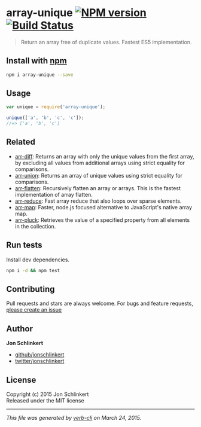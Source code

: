 # array-unique [![NPM version](https://badge.fury.io/js/array-unique.svg)](http://badge.fury.io/js/array-unique)  [![Build Status](https://travis-ci.org/jonschlinkert/array-unique.svg)](https://travis-ci.org/jonschlinkert/array-unique)

> Return an array free of duplicate values. Fastest ES5 implementation.

## Install with [npm](npmjs.org)

```bash
npm i array-unique --save
```

## Usage

```js
var unique = require('array-unique');

unique(['a', 'b', 'c', 'c']);
//=> ['a', 'b', 'c']
```

## Related

* [arr-diff](https://github.com/jonschlinkert/arr-diff): Returns an array with only the unique values from the first
  array, by excluding all values from additional arrays using strict equality for comparisons.
* [arr-union](https://github.com/jonschlinkert/arr-union): Returns an array of unique values using strict equality for
  comparisons.
* [arr-flatten](https://github.com/jonschlinkert/arr-flatten): Recursively flatten an array or arrays. This is the
  fastest implementation of array flatten.
* [arr-reduce](https://github.com/jonschlinkert/arr-reduce): Fast array reduce that also loops over sparse elements.
* [arr-map](https://github.com/jonschlinkert/arr-map): Faster, node.js focused alternative to JavaScript's native array
  map.
* [arr-pluck](https://github.com/jonschlinkert/arr-pluck): Retrieves the value of a specified property from all elements
  in the collection.

## Run tests

Install dev dependencies.

```bash
npm i -d && npm test
```

## Contributing

Pull requests and stars are always welcome. For bugs and feature
requests, [please create an issue](https://github.com/jonschlinkert/array-unique/issues)

## Author

**Jon Schlinkert**

+ [github/jonschlinkert](https://github.com/jonschlinkert)
+ [twitter/jonschlinkert](http://twitter.com/jonschlinkert)

## License

Copyright (c) 2015 Jon Schlinkert  
Released under the MIT license

***

_This file was generated by [verb-cli](https://github.com/assemble/verb-cli) on March 24, 2015._